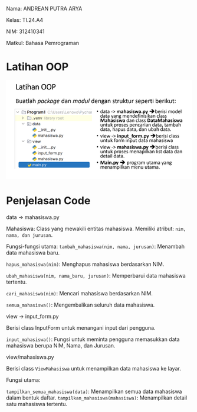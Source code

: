 Nama: ANDREAN PUTRA ARYA

Kelas: TI.24.A4

NIM: 312410341

Matkul: Bahasa Pemrograman

# Latihan OOP

![gambar](https://github.com/andreanbadeh/Latihan-OOP/blob/d0d378be0428cf95cec28d28e1b5ee234729d04c/Images/Screenshot%202024-12-10%20075305.png)

# Penjelasan Code

data -> mahasiswa.py

Mahasiswa: Class yang mewakili entitas mahasiswa. Memiliki atribut: `nim, nama, dan jurusan`. 

Fungsi-fungsi utama:
`tambah_mahasiswa(nim, nama, jurusan)`: Menambah data mahasiswa baru.

`hapus_mahasiswa(nim)`: Menghapus mahasiswa berdasarkan NIM.

`ubah_mahasiswa(nim, nama_baru, jurusan)`: Memperbarui data mahasiswa tertentu.

`cari_mahasiswa(nim)`: Mencari mahasiswa berdasarkan NIM.

`semua_mahasiswa()`: Mengembalikan seluruh data mahasiswa.

view -> input_form.py

Berisi class InputForm untuk menangani input dari pengguna.

`input_mahasiswa()`: Fungsi untuk meminta pengguna memasukkan data mahasiswa berupa NIM, Nama, dan Jurusan.

view/mahasiswa.py

Berisi class `ViewMahasiswa` untuk menampilkan data mahasiswa ke layar.

Fungsi utama:

`tampilkan_semua_mahasiswa(data)`: Menampilkan semua data mahasiswa dalam bentuk daftar.
`tampilkan_mahasiswa(mahasiswa)`: Menampilkan detail satu mahasiswa tertentu.
